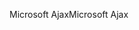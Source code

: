 <span data-ttu-id="188c8-101">Microsoft Ajax</span><span class="sxs-lookup"><span data-stu-id="188c8-101">Microsoft Ajax</span></span>